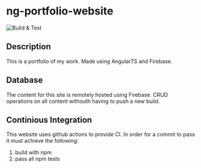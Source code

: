 # ng-portfolio-website
![Build & Test](https://github.com/woodRock/woodRock.github.io/workflows/Build%20&%20Test/badge.svg)

## Description
This is a portfolio of my work. Made using AngularTS and Firebase.

## Database
The content for this site is remotely hosted using Firebase. CRUD operations on all content withouth having to push a new build.

## Continious Integration
This website uses github actions to provide CI. In order for a commit to pass it must achieve the following:
1. build with npm
2. pass all npm tests
